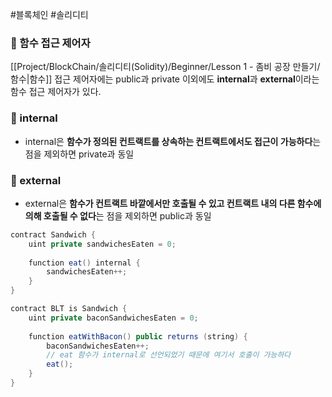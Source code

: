 ---
---

#블록체인 #솔리디티 

### 📌 함수 접근 제어자
[[Project/BlockChain/솔리디티(Solidity)/Beginner/Lesson 1 - 좀비 공장 만들기/함수|함수]] 접근 제어자에는 public과 private 이외에도 **internal**과 **external**이라는 함수 접근 제어자가 있다.

### 📌 internal
+ internal은 **함수가 정의된 컨트랙트를 상속하는 컨트랙트에서도 접근이 가능하다**는 점을 제외하면 private과 동일

### 📌 external
+ external은 **함수가 컨트랙트 바깥에서만 호출될 수 있고 컨트랙트 내의 다른 함수에 의해 호출될 수 없다**는 점을 제외하면 public과 동일

``` Java
contract Sandwich {
	uint private sandwichesEaten = 0;
	
	function eat() internal {
		sandwichesEaten++;
	}
}

contract BLT is Sandwich {
	uint private baconSandwichesEaten = 0;
	
	function eatWithBacon() public returns (string) {
		baconSandwichesEaten++;
		// eat 함수가 internal로 선언되었기 때문에 여기서 호출이 가능하다
		eat();
	}
}
```